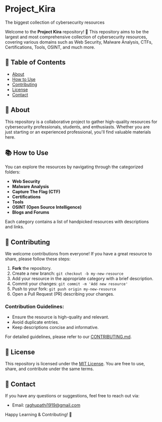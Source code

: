 # Project_Kira
The biggest collection of cybersecurity resources


Welcome to the **Project Kira** repository! 🚀 This repository aims to be the largest and most comprehensive collection of cybersecurity resources, covering various domains such as Web Security, Malware Analysis, CTFs, Certifications, Tools, OSINT, and much more.

## 📖 Table of Contents
- [About](#about)
- [How to Use](#how-to-use)
- [Contributing](#contributing)
- [License](#license)
- [Contact](#contact)

## 📌 About
This repository is a collaborative project to gather high-quality resources for cybersecurity professionals, students, and enthusiasts. Whether you are just starting or an experienced professional, you'll find valuable materials here.

## 📚 How to Use
You can explore the resources by navigating through the categorized folders:

- **Web Security**
- **Malware Analysis**
- **Capture The Flag (CTF)**
- **Certifications**
- **Tools**
- **OSINT (Open Source Intelligence)**
- **Blogs and Forums**

Each category contains a list of handpicked resources with descriptions and links.

## 🤝 Contributing
We welcome contributions from everyone! If you have a great resource to share, please follow these steps:

1. **Fork** the repository.
2. Create a new branch: `git checkout -b my-new-resource`
3. Add your resource in the appropriate category with a brief description.
4. Commit your changes: `git commit -m 'Add new resource'`
5. Push to your fork: `git push origin my-new-resource`
6. Open a Pull Request (PR) describing your changes.

### Contribution Guidelines:
- Ensure the resource is high-quality and relevant.
- Avoid duplicate entries.
- Keep descriptions concise and informative.

For detailed guidelines, please refer to our [CONTRIBUTING.md](./CONTRIBUTING.md).

## 📜 License
This repository is licensed under the [MIT License](./LICENSE). You are free to use, share, and contribute under the same terms.

## 📧 Contact
If you have any questions or suggestions, feel free to reach out via:
- Email: [raghupathi1919@gmail.com](mailto:raghupathi1919@gmail.com)


Happy Learning & Contributing! 🎯


